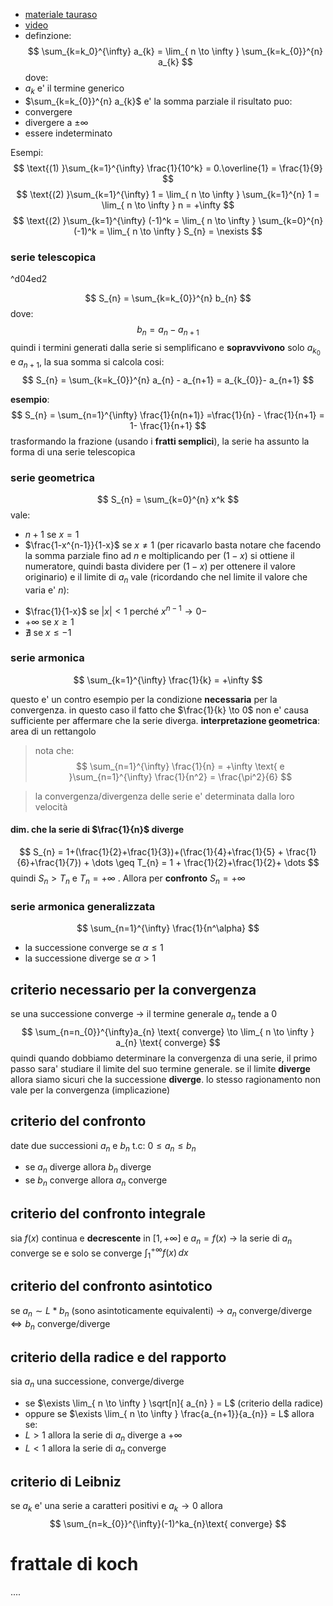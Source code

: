 
* [materiale tauraso](https://www.mat.uniroma2.it/~tauraso/aa2324/an1-lezione27.pdf)
* [video](https://www.youtube.com/watch?v=dF_hyMKu_tA)
* definzione: 
$$
\sum_{k=k_0}^{\infty} a_{k} = \lim_{ n \to \infty } \sum_{k=k_{0}}^{n} a_{k} 
$$
dove: 
* $a_k$ e' il termine generico
* $\sum_{k=k_{0}}^{n} a_{k}$ e' la somma parziale
il risultato puo:
* convergere
* divergere a $\pm \infty$
* essere indeterminato 

Esempi:
$$
\text{(1)  }\sum_{k=1}^{\infty} \frac{1}{10^k} = 0.\overline{1} = \frac{1}{9}
$$
$$
\text{(2)  }\sum_{k=1}^{\infty} 1 = \lim_{ n \to \infty } \sum_{k=1}^{n} 1 = \lim_{ n \to \infty } n = +\infty 
$$
$$
\text{(2)  }\sum_{k=1}^{\infty} (-1)^k = \lim_{ n \to \infty } \sum_{k=0}^{n}(-1)^k = \lim_{ n \to \infty } S_{n} = \nexists
$$
### serie telescopica

^d04ed2

$$
S_{n} = \sum_{k=k_{0}}^{n} b_{n}
$$
dove:
$$
b_{n} = a_{n} - a_{n+1}
$$
quindi i termini generati dalla serie si semplificano e **sopravvivono** solo $a_{k_{0}} \text{ e } a_{n+1}$,  la sua somma si calcola cosi:
$$
S_{n} = \sum_{k=k_{0}}^{n} a_{n} - a_{n+1} = a_{k_{0}}- a_{n+1}
$$

**esempio**: 
$$
S_{n} = \sum_{n=1}^{\infty} \frac{1}{n(n+1)} =\frac{1}{n} - \frac{1}{n+1} = 1- \frac{1}{n+1}
$$
trasformando la frazione (usando i **fratti semplici**), la serie ha assunto la forma di una serie telescopica

### serie geometrica
$$
S_{n} = \sum_{k=0}^{n} x^k
$$
vale:
- $n+1$ se $x=1$
- $\frac{1-x^{n-1}}{1-x}$ se $x \neq 1$ (per ricavarlo basta notare che facendo la somma parziale fino ad $n$ e moltiplicando per $(1-x)$ si ottiene il numeratore, quindi basta dividere per $(1-x)$ per ottenere il valore originario) 
e il limite di $a_{n}$ vale (ricordando che nel limite il valore che varia e' $n$):
* $\frac{1}{1-x}$ se $|x| < 1$ perché $x^{n-1} \to 0-$
* $+\infty$ se $x\geq1$
* $\nexists$ se $x \leq -1$
### serie armonica
$$
\sum_{k=1}^{\infty} \frac{1}{k} = +\infty
$$

questo e' un contro esempio per la condizione **necessaria** per la convergenza. in questo caso il fatto che $\frac{1}{k} \to 0$ non e' causa sufficiente per affermare che la serie diverga.
**interpretazione geometrica**: area di un rettangolo

> nota che:
$$
\sum_{n=1}^{\infty} \frac{1}{n} = +\infty \text{ e }\sum_{n=1}^{\infty} \frac{1}{n^2} = \frac{\pi^2}{6}
$$

> la convergenza/divergenza delle serie e' determinata dalla loro velocità
#### dim. che la serie di $\frac{1}{n}$ diverge
$$
S_{n} = 1+(\frac{1}{2}+\frac{1}{3})+(\frac{1}{4}+\frac{1}{5} + \frac{1}{6}+\frac{1}{7}) + \dots \geq T_{n} = 1 + \frac{1}{2}+\frac{1}{2}+ \dots
$$
quindi $S_{n} > T_{n}$ e $T_{n} = +\infty$ . Allora per **confronto** $S_{n}  = +\infty$

### serie armonica generalizzata
$$
\sum_{n=1}^{\infty} \frac{1}{n^\alpha}
$$
* la successione converge se $\alpha \leq 1$
* la successione diverge se $\alpha > 1$

## criterio necessario per la convergenza
se una successione converge -> il termine generale $a_{n}$ tende a 0
$$
\sum_{n=n_{0}}^{\infty}a_{n} \text{ converge} \to \lim_{ n \to \infty } a_{n} \text{ converge}
$$
quindi quando dobbiamo determinare la convergenza di una serie, il primo passo sara' studiare il limite del suo termine generale. se il limite **diverge** allora siamo sicuri che la successione **diverge**. lo stesso ragionamento non vale per la convergenza (implicazione)

## criterio del confronto
date due successioni $a_{n} \text{ e } b_{n}$ t.c: $0 \leq a_{n} \leq b_{n}$
* se $a_{n}$ diverge allora $b_{n}$ diverge
* se $b_{n}$ converge allora $a_{n}$ converge

## criterio del confronto integrale
sia $f(x)$ continua  e **decrescente** in $[1,+\infty]$ e $a_{n} = f(x)$ ->
la serie di $a_{n}$ converge se e solo se converge $\int_{1}^{+\infty} f(x)\, dx$

## criterio del confronto asintotico
se $a_{n} \sim L * b_{n}$ (sono asintoticamente equivalenti) ->
$a_{n}$ converge/diverge $\Leftrightarrow b_{n}$ converge/diverge 

## criterio della radice e del rapporto
sia $a_{n}$ una successione, converge/diverge 
* se $\exists \lim_{ n \to \infty } \sqrt[n]{ a_{n} } = L$ (criterio della radice) 
* oppure se $\exists \lim_{ n \to \infty } \frac{a_{n+1}}{a_{n}} = L$
allora se:
* $L>1$ allora la serie di $a_{n}$ diverge a $+\infty$
* $L < 1$ allora la serie di $a_{n}$ converge

## criterio di Leibniz
se $a_{k}$ e' una serie a caratteri positivi e $a_{k} \to 0$ allora
$$
\sum_{n=k_{0}}^{\infty}(-1)^ka_{n}\text{ converge}
$$

# frattale di koch
....